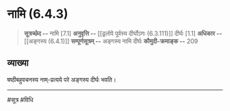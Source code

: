 # नामि (6.4.3)
> **सूत्रच्छेद --** नामि [7.1]
> **अनुवृत्ति --** [[ढ्रलोपे पूर्वस्य दीर्घोऽणः (6.3.111)]] दीर्घः [1.1]
> **अधिकार --** [[अङ्गस्य (6.4.1)]]
> **सम्पूर्णसूत्रम् --** अङ्गस्य नामि दीर्घः
> **कौमुदी-क्रमाङ्क --** 209

## व्याख्या

षष्ठीबहुवचनस्य नाम्-प्रत्यये परे अङ्गस्य दीर्घः भवति।

---
#सूत्र #विधि 